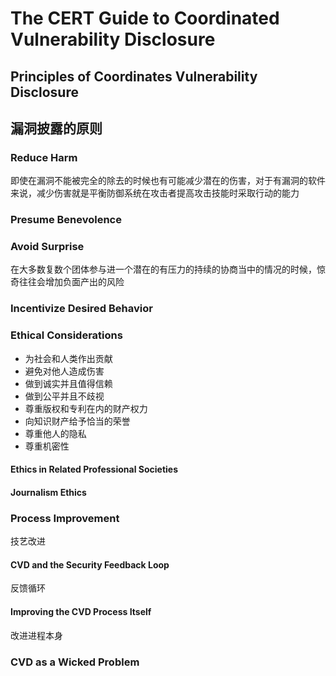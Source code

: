 # The CERT Guide to Coordinated Vulnerability Disclosure
## Principles of Coordinates Vulnerability Disclosure
漏洞披露的原则
---
### Reduce Harm
即使在漏洞不能被完全的除去的时候也有可能减少潜在的伤害，对于有漏洞的软件来说，减少伤害就是平衡防御系统在攻击者提高攻击技能时采取行动的能力
### Presume Benevolence
### Avoid Surprise
在大多数复数个团体参与进一个潜在的有压力的持续的协商当中的情况的时候，惊奇往往会增加负面产出的风险
### Incentivize Desired Behavior
### Ethical Considerations
- 为社会和人类作出贡献
- 避免对他人造成伤害
- 做到诚实并且值得信赖
- 做到公平并且不歧视
- 尊重版权和专利在内的财产权力
- 向知识财产给予恰当的荣誉
- 尊重他人的隐私
- 尊重机密性
#### Ethics in Related Professional Societies
#### Journalism Ethics
### Process Improvement
技艺改进
#### CVD and the Security Feedback Loop
反馈循环
#### Improving the CVD Process Itself
改进进程本身
### CVD as a Wicked Problem